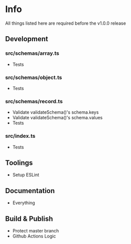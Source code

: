 # Info
All things listed here are required before the v1.0.0 release

## Development

### src/schemas/array.ts
* Tests

### src/schemas/object.ts
* Tests

### src/schemas/record.ts
* Validate validateSchema()'s schema.keys
* Validate validateSchema()'s schema.values
* Tests

### src/index.ts
* Tests

## Toolings
* Setup ESLint

## Documentation
* Everything

## Build & Publish
* Protect master branch
* Github Actions Logic